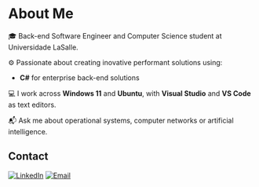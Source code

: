 # About Me
🎓 Back-end Software Engineer and Computer Science student at Universidade LaSalle.

⚙️ Passionate about creating inovative performant solutions using:
- **C#** for enterprise back-end solutions

💻 I work across **Windows 11** and **Ubuntu**, with **Visual Studio** and **VS Code** as text editors.

📬 Ask me about operational systems, computer networks or artificial intelligence.

## Contact
[![LinkedIn](https://img.shields.io/badge/-LinkedIn-blue?style=flat&logo=linkedin)](https://www.linkedin.com/in/diogobonofre) [![Email](https://img.shields.io/badge/-Email-c14438?style=flat&logo=gmail&logoColor=white)](mailto:diogobonofre@gmail.com)
